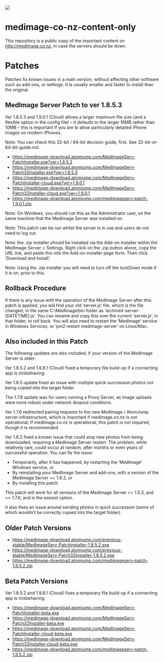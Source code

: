 <img src="https://atomjump.com/images/logo80.png">



# medimage-co-nz-content-only
This repository is a public copy of the important content on http://medimage.co.nz,  in case the servers should be down.


# Patches

	
Patches fix known issues in a main version, without affecting other software such as add-ons, or settings. It is usually smaller and faster to install than the original.

 
## MedImage Server Patch to ver 1.8.5.3

Ver 1.8.5.3 and 1.9.0.1 (Cloud) allows a larger maximum file size (and a flexible option in the config file) – it defaults to the larger 16MB rather than 10MB – this is important if you are to allow particularly detailed iPhone images on modern iPhones.

Note: You can check this 32-bit / 64-bit decision guide, first. See 32-bit-or-64-bit-guide.md.

* https://medimage-download.atomjump.com/MedImageServ-PatchInstaller.exe?ver=1.8.5.3
* https://medimage-download.atomjump.com/MedImageServ-Patch32Installer.exe?ver=1.8.5.3
* https://medimage-download.atomjump.com/MedImageServ-PatchInstaller-cloud.exe?ver=1.9.0.1
* https://medimage-download.atomjump.com/MedImageServ-Patch32Installer-cloud.exe?ver=1.9.0.1
* https://medimage-download.atomjump.com/medimageserv-patch-1.9.0.1.zip



Note: On Windows, you should run this as the Administrator user, on the same machine that the MedImage Server was installed on.

Note: This patch can be run whilst the server is in use and users do not need to log out.

Note: the .zip installer should be installed via the Add-on installer within the MedImage Server > Settings. Right click on the .zip button above, copy the URL link, and paste this into the Add-on installer page form. Then click ‘Download and Install’.

Note: Using the .zip installer you will need to turn off the lockDown mode if it is on, prior to this.



## Rollback Procedure

If there is any issue with the operation of the MedImage Server after this patch is applied, you will find your old ‘server.js’ file, which is the file changed, in the same C:\MedImage\bin folder as ‘archived-server-[DATETIME].js’. You can rename and copy this over the current ‘server.js’, in that folder, to roll back. You will also need to restart the ‘MedImage’ service in Windows Services, or  ‘pm2 restart medimage-server’ on Linux/Mac.


## Also included in this Patch

The following updates are also included, if your version of the MedImage Server is older:

Ver 1.8.5.2 and 1.8.8.1 (Cloud) fixed a temporary file build-up if a connecting app is misbehaving.

Ver 1.8.5 update fixed an issue with multiple quick-succession photos not being copied into the target folder.

The 1.7.8 update was for users running a Proxy Server, as image uploads were more robust under network dropout conditions.

Ver 1.7.6 redirected pairing requests to the new MedImage / AtomJump server infrastructure, which is important if medimage.co.nz is not operational. If medimage.co.nz is operational, this patch is not required, though it is recommended.

Ver 1.6.2 fixed a known issue that could stop new photos from being downloaded, requiring a MedImage Server restart. The problem, while relatively rare, could occur at random, after months or even years of successful operation. You can fix the issue:

* Temporarily, after it has happened, by restarting the ‘MedImage’ Windows service, or
* By reinstalling your MedImage Server and add-ons, with a version of the MedImage Server >= 1.6.2, or
* By installing this patch

This patch will work for all versions of the MedImage Server >= 1.5.3, and <= 1.7.6, and is the easiest option.

It also fixes an issue around sending photos in quick succession (some of which wouldn’t be correctly copied into the target folder).


## Older Patch Versions

* https://medimage-download.atomjump.com/previous-stable/MedImageServ-PatchInstaller-1.8.5.2.exe
* https://medimage-download.atomjump.com/previous-stable/MedImageServ-Patch32Installer-1.8.5.2.exe
* https://medimage-download.atomjump.com/medimageserv-patch-1.8.5.2.zip


## Beta Patch Versions

Ver 1.8.5.2 and 1.8.8.1 (Cloud) fixes a temporary file build-up if a connecting app is misbehaving.

* https://medimage-download.atomjump.com/MedImageServ-PatchInstaller-beta.exe
* https://medimage-download.atomjump.com/MedImageServ-Patch32Installer-beta.exe
* https://medimage-download.atomjump.com/MedImageServ-PatchInstaller-cloud-beta.exe
* https://medimage-download.atomjump.com/MedImageServ-Patch32Installer-cloud-beta.exe
* https://medimage-download.atomjump.com/medimageserv-patch-1.8.5.2.zip


